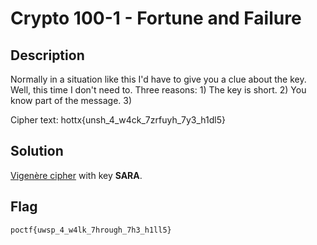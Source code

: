 # Crypto 100-1 - Fortune and Failure
## Description
Normally in a situation like this I'd have to give you a clue about the key. Well, this time I don't need to. Three reasons: 1) The key is short. 2) You know part of the message. 3)

Cipher text: hottx{unsh_4_w4ck_7zrfuyh_7y3_h1dl5}

## Solution
[Vigenère cipher](https://www.dcode.fr/vigenere-cipher) with key **SARA**.

## Flag
`poctf{uwsp_4_w4lk_7hrough_7h3_h1ll5}`
